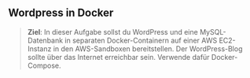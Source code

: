 ## Wordpress in Docker
>**Ziel**: In dieser Aufgabe sollst du WordPress und eine MySQL-Datenbank in separaten Docker-Containern auf einer AWS EC2-Instanz in den AWS-Sandboxen bereitstellen. Der WordPress-Blog sollte über das Internet erreichbar sein. Verwende dafür Docker-Compose.
